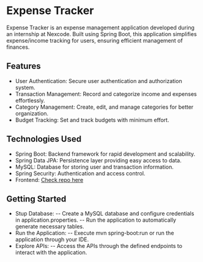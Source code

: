 # Expense Tracker

Expense Tracker is an expense management application developed during an internship at Nexcode. Built using Spring Boot, this application simplifies expense/income tracking for users, ensuring efficient management of finances.


## Features

- User Authentication: Secure user authentication and authorization system.
- Transaction Management: Record and categorize income and expenses effortlessly.
- Category Management: Create, edit, and manage categories for better organization.
- Budget Tracking: Set and track budgets with minimum effort.


## Technologies Used

- Spring Boot: Backend framework for rapid development and scalability.
- Spring Data JPA: Persistence layer providing easy access to data.
- MySQL: Database for storing user and transaction information.
- Spring Security: Authentication and access control.
- Frontend: [Check repo here](https://github.com/PK-WookiDooki/antd-expense-tracker.git)

## Getting Started
- Stup Database:
-- Create a MySQL database and configure credentials in application.properties.
-- Run the application to automatically generate necessary tables.
- Run the Application:
-- Execute mvn spring-boot:run or run the application through your IDE.
- Explore APIs:
-- Access the APIs through the defined endpoints to interact with the application.


